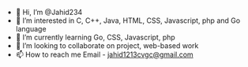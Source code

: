 - 👋 Hi, I’m @Jahid234
- 👀 I’m interested in C, C++, Java, HTML, CSS, Javascript, php and Go language
- 🌱 I’m currently learning Go, CSS, Javascript, php
- 💞️ I’m looking to collaborate on project, web-based work
- 📫 How to reach me Email - jahid1213cvgc@gmail.com

<!---
Jahid234/Jahid234 is a ✨ special ✨ repository because its `README.md` (this file) appears on your GitHub profile.
You can click the Preview link to take a look at your changes.
--->
